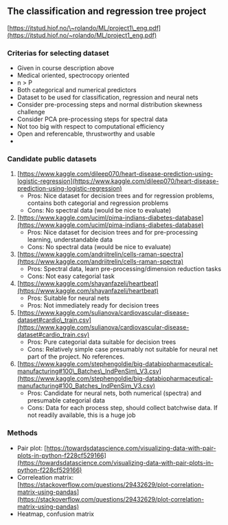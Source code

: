 ## The classification and regression tree project
[https://itstud.hiof.no/\~rolando/ML/project1\_eng.pdf](https://itstud.hiof.no/~rolando/ML/project1_eng.pdf)

### Criterias for selecting dataset
* Given in course description above
* Medical oriented, spectrocopy oriented
* n \> P
* Both categorical and numerical predictors
* Dataset to be used for classification, regression and neural nets
* Consider pre-processing steps and normal distribution skewness challenge
* Consider PCA pre-processing steps for spectral data
* Not too big with respect to computational efficiency
* Open and referencable, thrustworthy and usable
* 
### Candidate public datasets
1. [https://www.kaggle.com/dileep070/heart-disease-prediction-using-logistic-regression](https://www.kaggle.com/dileep070/heart-disease-prediction-using-logistic-regression)
	* Pros: Nice dataset for decision trees and for regression problems, contains both categorial and regression problems
	* Cons: No spectral data (would be nice to evaluate)
2. [https://www.kaggle.com/uciml/pima-indians-diabetes-database](https://www.kaggle.com/uciml/pima-indians-diabetes-database)
	* Pros: Nice dataset for decision trees and for pre-processing learning, understandable data
	* Cons: No spectral data (would be nice to evaluate)
3. [https://www.kaggle.com/andriitrelin/cells-raman-spectra](https://www.kaggle.com/andriitrelin/cells-raman-spectra)
	* Pros: Spectral data, learn pre-processing/dimension reduction tasks
	* Cons: Not easy categorial task
4. [https://www.kaggle.com/shayanfazeli/heartbeat](https://www.kaggle.com/shayanfazeli/heartbeat)
	* Pros: Suitable for neural nets
	* Pros: Not immediately ready for decision trees
5. [https://www.kaggle.com/sulianova/cardiovascular-disease-dataset#cardio\_train.csv](https://www.kaggle.com/sulianova/cardiovascular-disease-dataset#cardio_train.csv)
	* Pros: Pure categorial data suitable for decision trees
	* Cons: Relatively simple case presumably not suitable for neural net part of the project. No references.
6. [https://www.kaggle.com/stephengoldie/big-databiopharmaceutical-manufacturing#100\_Batches\_IndPenSim\_V3.csv](https://www.kaggle.com/stephengoldie/big-databiopharmaceutical-manufacturing#100_Batches_IndPenSim_V3.csv)
	* Pros: Candidate for neural nets, both numerical (spectra) and presumable categorial data
	* Cons: Data for each process step, should collect batchwise data. If not readily available, this is a huge job

### Methods
* Pair plot: [https://towardsdatascience.com/visualizing-data-with-pair-plots-in-python-f228cf529166](https://towardsdatascience.com/visualizing-data-with-pair-plots-in-python-f228cf529166)
* Correleation matrix: [https://stackoverflow.com/questions/29432629/plot-correlation-matrix-using-pandas](https://stackoverflow.com/questions/29432629/plot-correlation-matrix-using-pandas)
* Heatmap, confusion matrix